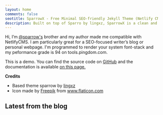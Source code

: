 ```yaml
---
layout: home
comments: false
seotitle: SparrowX - Free Minimal SEO-friendly Jekyll Theme (Netlify CMS)
description: Built on top of Sparro by lingxz, SparrowX is a clean and minimal free Jekyll theme by Mighil. This is a ready-made Jekyll theme for Netlify CMS. 
---
```


Hi, I’m [@sparrow's](https://github.com/lingxz/sparrow) brother and my author made me compatible with NetlifyCMS. I am particularly great for a SEO-focused writer’s blog or personal webpage. I'm programmed to render your system font-stack and my peformance grade is 94 on tools.pingdom.com.

This is a demo. You can find the source code on [GitHub](https://github.com/mighildotcom/sparrowx) and the documentation is available [on this page.](/documentation)

**Credits**

- Based theme sparrow by [lingxz](https://github.com/lingxz/sparrow)
- Icon made by [Freepik](https://www.freepik.com/) from www.flaticon.com 

## Latest from the blog






